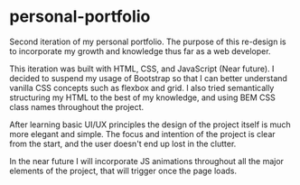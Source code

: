 # personal-portfolio
Second iteration of my personal portfolio. The purpose of this re-design is to incorporate my growth and knowledge thus far as a web developer. 

This iteration was built with HTML, CSS, and JavaScript (Near future). I decided to suspend my usage of Bootstrap so that I can better understand vanilla CSS concepts such as flexbox and grid. I also tried semantically structuring my HTML to the best of my knowledge, and using BEM CSS class names throughout the project. 

After learning basic UI/UX principles the design of the project itself is much more elegant and simple. The focus and intention of the project is clear from the start, and the user doesn't end up lost in the clutter.

In the near future I will incorporate JS animations throughout all the major elements of the project, that will trigger once the page loads. 